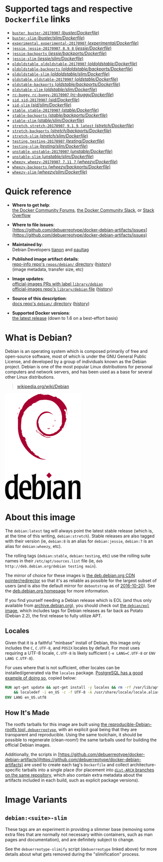 <!--

********************************************************************************

WARNING:

    DO NOT EDIT "debian/README.md"

    IT IS AUTO-GENERATED

    (from the other files in "debian/" combined with a set of templates)

********************************************************************************

-->

# Supported tags and respective `Dockerfile` links

-	[`buster`, `buster-20170907` (*buster/Dockerfile*)](https://github.com/debuerreotype/docker-debian-artifacts/blob/97dc072ae1e6c66c1ccc71ead334ce5d5fc201f0/buster/Dockerfile)
-	[`buster-slim` (*buster/slim/Dockerfile*)](https://github.com/debuerreotype/docker-debian-artifacts/blob/97dc072ae1e6c66c1ccc71ead334ce5d5fc201f0/buster/slim/Dockerfile)
-	[`experimental`, `experimental-20170907` (*experimental/Dockerfile*)](https://github.com/debuerreotype/docker-debian-artifacts/blob/97dc072ae1e6c66c1ccc71ead334ce5d5fc201f0/experimental/Dockerfile)
-	[`jessie`, `jessie-20170907`, `8.9`, `8` (*jessie/Dockerfile*)](https://github.com/debuerreotype/docker-debian-artifacts/blob/97dc072ae1e6c66c1ccc71ead334ce5d5fc201f0/jessie/Dockerfile)
-	[`jessie-backports` (*jessie/backports/Dockerfile*)](https://github.com/debuerreotype/docker-debian-artifacts/blob/97dc072ae1e6c66c1ccc71ead334ce5d5fc201f0/jessie/backports/Dockerfile)
-	[`jessie-slim` (*jessie/slim/Dockerfile*)](https://github.com/debuerreotype/docker-debian-artifacts/blob/97dc072ae1e6c66c1ccc71ead334ce5d5fc201f0/jessie/slim/Dockerfile)
-	[`oldoldstable`, `oldoldstable-20170907` (*oldoldstable/Dockerfile*)](https://github.com/debuerreotype/docker-debian-artifacts/blob/97dc072ae1e6c66c1ccc71ead334ce5d5fc201f0/oldoldstable/Dockerfile)
-	[`oldoldstable-backports` (*oldoldstable/backports/Dockerfile*)](https://github.com/debuerreotype/docker-debian-artifacts/blob/97dc072ae1e6c66c1ccc71ead334ce5d5fc201f0/oldoldstable/backports/Dockerfile)
-	[`oldoldstable-slim` (*oldoldstable/slim/Dockerfile*)](https://github.com/debuerreotype/docker-debian-artifacts/blob/97dc072ae1e6c66c1ccc71ead334ce5d5fc201f0/oldoldstable/slim/Dockerfile)
-	[`oldstable`, `oldstable-20170907` (*oldstable/Dockerfile*)](https://github.com/debuerreotype/docker-debian-artifacts/blob/97dc072ae1e6c66c1ccc71ead334ce5d5fc201f0/oldstable/Dockerfile)
-	[`oldstable-backports` (*oldstable/backports/Dockerfile*)](https://github.com/debuerreotype/docker-debian-artifacts/blob/97dc072ae1e6c66c1ccc71ead334ce5d5fc201f0/oldstable/backports/Dockerfile)
-	[`oldstable-slim` (*oldstable/slim/Dockerfile*)](https://github.com/debuerreotype/docker-debian-artifacts/blob/97dc072ae1e6c66c1ccc71ead334ce5d5fc201f0/oldstable/slim/Dockerfile)
-	[`rc-buggy`, `rc-buggy-20170907` (*rc-buggy/Dockerfile*)](https://github.com/debuerreotype/docker-debian-artifacts/blob/97dc072ae1e6c66c1ccc71ead334ce5d5fc201f0/rc-buggy/Dockerfile)
-	[`sid`, `sid-20170907` (*sid/Dockerfile*)](https://github.com/debuerreotype/docker-debian-artifacts/blob/97dc072ae1e6c66c1ccc71ead334ce5d5fc201f0/sid/Dockerfile)
-	[`sid-slim` (*sid/slim/Dockerfile*)](https://github.com/debuerreotype/docker-debian-artifacts/blob/97dc072ae1e6c66c1ccc71ead334ce5d5fc201f0/sid/slim/Dockerfile)
-	[`stable`, `stable-20170907` (*stable/Dockerfile*)](https://github.com/debuerreotype/docker-debian-artifacts/blob/97dc072ae1e6c66c1ccc71ead334ce5d5fc201f0/stable/Dockerfile)
-	[`stable-backports` (*stable/backports/Dockerfile*)](https://github.com/debuerreotype/docker-debian-artifacts/blob/97dc072ae1e6c66c1ccc71ead334ce5d5fc201f0/stable/backports/Dockerfile)
-	[`stable-slim` (*stable/slim/Dockerfile*)](https://github.com/debuerreotype/docker-debian-artifacts/blob/97dc072ae1e6c66c1ccc71ead334ce5d5fc201f0/stable/slim/Dockerfile)
-	[`stretch`, `stretch-20170907`, `9.1`, `9`, `latest` (*stretch/Dockerfile*)](https://github.com/debuerreotype/docker-debian-artifacts/blob/97dc072ae1e6c66c1ccc71ead334ce5d5fc201f0/stretch/Dockerfile)
-	[`stretch-backports` (*stretch/backports/Dockerfile*)](https://github.com/debuerreotype/docker-debian-artifacts/blob/97dc072ae1e6c66c1ccc71ead334ce5d5fc201f0/stretch/backports/Dockerfile)
-	[`stretch-slim` (*stretch/slim/Dockerfile*)](https://github.com/debuerreotype/docker-debian-artifacts/blob/97dc072ae1e6c66c1ccc71ead334ce5d5fc201f0/stretch/slim/Dockerfile)
-	[`testing`, `testing-20170907` (*testing/Dockerfile*)](https://github.com/debuerreotype/docker-debian-artifacts/blob/97dc072ae1e6c66c1ccc71ead334ce5d5fc201f0/testing/Dockerfile)
-	[`testing-slim` (*testing/slim/Dockerfile*)](https://github.com/debuerreotype/docker-debian-artifacts/blob/97dc072ae1e6c66c1ccc71ead334ce5d5fc201f0/testing/slim/Dockerfile)
-	[`unstable`, `unstable-20170907` (*unstable/Dockerfile*)](https://github.com/debuerreotype/docker-debian-artifacts/blob/97dc072ae1e6c66c1ccc71ead334ce5d5fc201f0/unstable/Dockerfile)
-	[`unstable-slim` (*unstable/slim/Dockerfile*)](https://github.com/debuerreotype/docker-debian-artifacts/blob/97dc072ae1e6c66c1ccc71ead334ce5d5fc201f0/unstable/slim/Dockerfile)
-	[`wheezy`, `wheezy-20170907`, `7.11`, `7` (*wheezy/Dockerfile*)](https://github.com/debuerreotype/docker-debian-artifacts/blob/97dc072ae1e6c66c1ccc71ead334ce5d5fc201f0/wheezy/Dockerfile)
-	[`wheezy-backports` (*wheezy/backports/Dockerfile*)](https://github.com/debuerreotype/docker-debian-artifacts/blob/97dc072ae1e6c66c1ccc71ead334ce5d5fc201f0/wheezy/backports/Dockerfile)
-	[`wheezy-slim` (*wheezy/slim/Dockerfile*)](https://github.com/debuerreotype/docker-debian-artifacts/blob/97dc072ae1e6c66c1ccc71ead334ce5d5fc201f0/wheezy/slim/Dockerfile)

# Quick reference

-	**Where to get help**:  
	[the Docker Community Forums](https://forums.docker.com/), [the Docker Community Slack](https://blog.docker.com/2016/11/introducing-docker-community-directory-docker-community-slack/), or [Stack Overflow](https://stackoverflow.com/search?tab=newest&q=docker)

-	**Where to file issues**:  
	[https://github.com/debuerreotype/docker-debian-artifacts/issues](https://github.com/debuerreotype/docker-debian-artifacts/issues)

-	**Maintained by**:  
	Debian Developers [tianon](https://qa.debian.org/developer.php?login=tianon) and [paultag](https://qa.debian.org/developer.php?login=paultag)

-	**Published image artifact details**:  
	[repo-info repo's `repos/debian/` directory](https://github.com/docker-library/repo-info/blob/master/repos/debian) ([history](https://github.com/docker-library/repo-info/commits/master/repos/debian))  
	(image metadata, transfer size, etc)

-	**Image updates**:  
	[official-images PRs with label `library/debian`](https://github.com/docker-library/official-images/pulls?q=label%3Alibrary%2Fdebian)  
	[official-images repo's `library/debian` file](https://github.com/docker-library/official-images/blob/master/library/debian) ([history](https://github.com/docker-library/official-images/commits/master/library/debian))

-	**Source of this description**:  
	[docs repo's `debian/` directory](https://github.com/docker-library/docs/tree/master/debian) ([history](https://github.com/docker-library/docs/commits/master/debian))

-	**Supported Docker versions**:  
	[the latest release](https://github.com/docker/docker-ce/releases/latest) (down to 1.6 on a best-effort basis)

# What is Debian?

Debian is an operating system which is composed primarily of free and open-source software, most of which is under the GNU General Public License, and developed by a group of individuals known as the Debian project. Debian is one of the most popular Linux distributions for personal computers and network servers, and has been used as a base for several other Linux distributions.

> [wikipedia.org/wiki/Debian](https://en.wikipedia.org/wiki/Debian)

![logo](https://raw.githubusercontent.com/docker-library/docs/b449be7df57e9ed9086bb5821bfb5d6cdc5d67a4/debian/logo.png)

# About this image

The `debian:latest` tag will always point the latest stable release (which is, at the time of this writing, `debian:stretch`). Stable releases are also tagged with their version (ie, `debian:8` is an alias for `debian:jessie`, `debian:7` is an alias for `debian:wheezy`, etc).

The rolling tags (`debian:stable`, `debian:testing`, etc) use the rolling suite names in their `/etc/apt/sources.list` file (ie, `deb http://deb.debian.org/debian testing main`).

The mirror of choice for these images is [the deb.debian.org CDN pointer/redirector](https://deb.debian.org) so that it's as reliable as possible for the largest subset of users (and is also the default mirror for `debootstrap` as of [2016-10-20](https://anonscm.debian.org/cgit/d-i/debootstrap.git/commit/?id=9e8bc60ad1ccf3a25ce7890526b70059f3e770de)). See the [deb.debian.org homepage](https://deb.debian.org) for more information.

If you find yourself needing a Debian release which is EOL (and thus only available from [archive.debian.org](http://archive.debian.org)), you should check out [the `debian/eol` image](https://hub.docker.com/r/debian/eol/), which includes tags for Debian releases as far back as Potato (Debian 2.2), the first release to fully utilize APT.

## Locales

Given that it is a faithful "minbase" install of Debian, this image only includes the `C`, `C.UTF-8`, and `POSIX` locales by default. For most uses requiring a UTF-8 locale, `C.UTF-8` is likely sufficient (`-e LANG=C.UTF-8` or `ENV LANG C.UTF-8`).

For uses where that is not sufficient, other locales can be installed/generated via the `locales` package. [PostgreSQL has a good example of doing so](https://github.com/docker-library/postgres/blob/69bc540ecfffecce72d49fa7e4a46680350037f9/9.6/Dockerfile#L21-L24), copied below:

```dockerfile
RUN apt-get update && apt-get install -y locales && rm -rf /var/lib/apt/lists/* \
	&& localedef -i en_US -c -f UTF-8 -A /usr/share/locale/locale.alias en_US.UTF-8
ENV LANG en_US.utf8
```

## How It's Made

The rootfs tarballs for this image are built using [the reproducible-Debian-rootfs tool, `debuerreotype`](https://github.com/debuerreotype/debuerreotype), with an explicit goal being that they are transparent and reproducible. Using the same toolchain, it should be possible to regenerate (clean-room!) the same tarballs used for building the official Debian images.

Additionally, the scripts in [https://github.com/debuerreotype/docker-debian-artifacts](https://github.com/debuerreotype/docker-debian-artifacts) are used to create each tag's `Dockerfile` and collect architecture-specific tarballs into a single place (for placement into [`dist-ARCH` branches on the same repository](https://github.com/debuerreotype/docker-debian-artifacts/branches), which also contain extra metadata about the artifacts included in each build, such as explicit package versions).

# Image Variants

## `debian:<suite>-slim`

These tags are an experiment in providing a slimmer base (removing some extra files that are normally not necessary within containers, such as man pages and documentation), and are definitely subject to change.

See the `debuerreotype-slimify` script (`debuerreotype` linked above) for more details about what gets removed during the "slimification" process.
